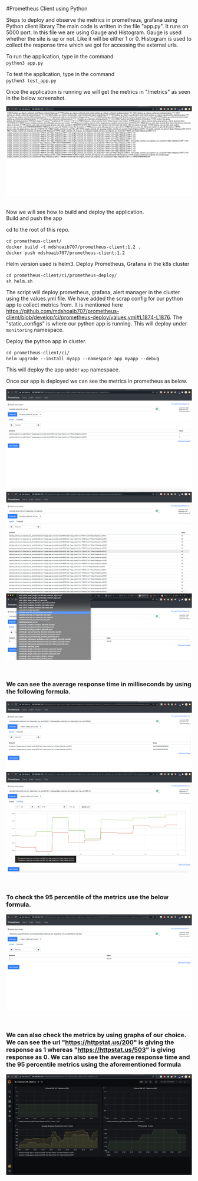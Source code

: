 #Prometheus Client using Python

Steps to deploy and observe the metrics in prometheus, grafana using Python client library
The main code is written in the file "app.py". It runs on 5000 port. In this file we are using Gauge and Histogram. Gauge is used whether the site is up or not. Like it will be either 1 or 0. Histogram is used to collect the response time which we got for accessing the external urls.

To run the application, type in the command <br />
`python3 app.py`

To test the application, type in the command <br />
`python3 test_app.py`

Once the application is running we will get the metrics in "/metrics" as seen in the below screenshot. <br />

![header image](https://github.com/mdshoaib707/prometheus-client/blob/develop/screenshots/app-metrics.png)

<br />
Now we will see how to build and deploy the application.

<br />
Build and push the app <br />

cd to the root of this repo. <br />

```
cd prometheus-client/
docker build -t mdshoaib707/prometheus-client:1.2 .
docker push mdshoaib707/prometheus-client:1.2
```

Helm version used is helm3.
Deploy Prometheus, Grafana in the k8s cluster
```
cd prometheus-client/ci/prometheus-deploy/
sh helm.sh
```
The script will deploy prometheus, grafana, alert manager in the cluster using the values.yml file. We have added the scrap config for our python app to collect metrics from. It is mentioned here https://github.com/mdshoaib707/prometheus-client/blob/develop/ci/prometheus-deploy/values.yml#L1874-L1876. The "static_configs" is where our python app is running. This will deploy under `monitoring` namespace. <br />

Deploy the python app in cluster.
```
cd prometheus-client/ci/
helm upgrade --install myapp --namespace app myapp --debug
```
This will deploy the app under `app` namespace. <br />

Once our app is deployed we can see the metrics in prometheus as below. <br />

![header image](https://github.com/mdshoaib707/prometheus-client/blob/develop/screenshots/sample-url-up-prometheus.png)
![header image](https://github.com/mdshoaib707/prometheus-client/blob/develop/screenshots/prometheus-metrics.png)
![header image](https://github.com/mdshoaib707/prometheus-client/blob/develop/screenshots/prometheus-all-metrics.png)


<br /><h3><b>We can see the average response time in milliseconds by using the following formula.</b></h3>
![header image](https://github.com/mdshoaib707/prometheus-client/blob/develop/screenshots/average-response-duration.png)
![header image](https://github.com/mdshoaib707/prometheus-client/blob/develop/screenshots/average-response-5m-msec.png)

<br /><h3><b>To check the 95 percentile of the metrics use the below formula.</b></h3>
![header image](https://github.com/mdshoaib707/prometheus-client/blob/develop/screenshots/percent-95-quantile.png)

<br /><h3><b>We can also check the metrics by using graphs of our choice. We can see the url "https://httpstat.us/200" is giving the response as 1 whereas "https://httpstat.us/503" is giving response as 0. We can also see the average response time and the 95 percentile metrics using the aforementioned formula</b></h3>
![header image](https://github.com/mdshoaib707/prometheus-client/blob/develop/screenshots/grafana.png)
